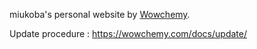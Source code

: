miukoba's personal website by [Wowchemy](https://wowchemy.com).

Update procedure : https://wowchemy.com/docs/update/
